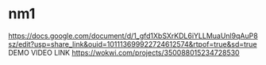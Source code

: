 # nm1
https://docs.google.com/document/d/1_gfd1XbSXrKDL6iYLLMuaUnl9qAuP8sz/edit?usp=share_link&ouid=101113699922724612574&rtpof=true&sd=true
DEMO VIDEO LINK
https://wokwi.com/projects/350088015234728530
